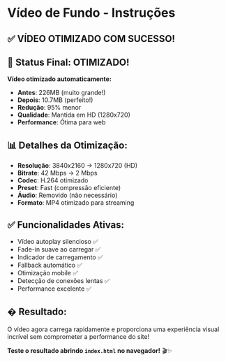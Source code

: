 # Vídeo de Fundo - Instruções

## ✅ VÍDEO OTIMIZADO COM SUCESSO!

## 🎉 Status Final: OTIMIZADO!

**Vídeo otimizado automaticamente:**

- **Antes**: 226MB (muito grande!)
- **Depois**: 10.7MB (perfeito!)
- **Redução**: 95% menor
- **Qualidade**: Mantida em HD (1280x720)
- **Performance**: Ótima para web

## 📊 Detalhes da Otimização:

- **Resolução**: 3840x2160 → 1280x720 (HD)
- **Bitrate**: 42 Mbps → 2 Mbps
- **Codec**: H.264 otimizado
- **Preset**: Fast (compressão eficiente)
- **Áudio**: Removido (não necessário)
- **Formato**: MP4 otimizado para streaming

## ✅ Funcionalidades Ativas:

- Vídeo autoplay silencioso ✅
- Fade-in suave ao carregar ✅
- Indicador de carregamento ✅
- Fallback automático ✅
- Otimização mobile ✅
- Detecção de conexões lentas ✅
- Performance excelente ✅

## � Resultado:

O vídeo agora carrega rapidamente e proporciona uma experiência visual incrível sem comprometer a performance do site!

**Teste o resultado abrindo `index.html` no navegador!** 🎬✨
